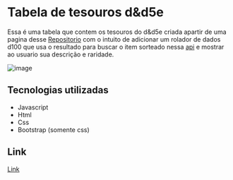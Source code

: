# Tabela de tesouros d&d5e
  Essa é uma tabela que contem os tesouros do d&d5e criada apartir de uma pagina desse [Repositorio](https://github.com/DungeonMasterTools/DungeonMasterTools.github.io) com o intuito de adicionar um rolador de dados d100 que usa o resultado para buscar o item sorteado nessa [api](https://api.open5e.com/) e mostrar ao usuario sua descrição e raridade.

![image](dndGif.gif)


## Tecnologias utilizadas
 * Javascript
 * Html
 * Css
 * Bootstrap (somente css)


## Link
[Link](https://davisralves.github.io/tabelaTesouros/App)
